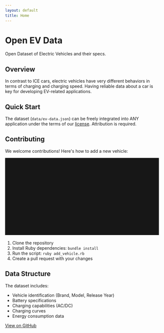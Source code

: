 ```yaml
---
layout: default
title: Home
---
```


# Open EV Data

Open Dataset of Electric Vehicles and their specs.

## Overview

In contrast to ICE cars, electric vehicles have very different behaviors in terms of charging and charging speed. Having reliable data about a car is key for developing EV-related applications.

## Quick Start

The dataset (`data/ev-data.json`) can be freely integrated into ANY application under the terms of our [license](https://github.com/KilowattApp/open-ev-data#license). Attribution is required.

## Contributing

We welcome contributions! Here's how to add a new vehicle:

![CLI Preview](assets/images/cli-preview.gif)

1. Clone the repository
2. Install Ruby dependencies: `bundle install`
3. Run the script: `ruby add_vehicle.rb`
4. Create a pull request with your changes

## Data Structure

The dataset includes:

* Vehicle identification (Brand, Model, Release Year)
* Battery specifications
* Charging capabilities (AC/DC)
* Charging curves
* Energy consumption data

[View on GitHub](https://github.com/KilowattApp/open-ev-data)